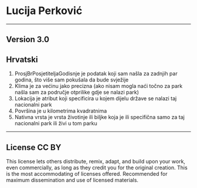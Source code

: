 # Lucija Perković
-------------------------------------------
Version 3.0
-------------------------------------------
Hrvatski
-------------------------------------------
1. ProsjBrPosjetiteljaGodisnje je podatak koji sam našla za zadnjih par godina, što više sam pokušala da bude svježije
2. Klima je za većinu jako precizna (ako nisam mogla naći točno za park našla sam za područje otprilike gdje se nalazi park)
3. Lokacija je atribut koji specificira u kojem dijelu države se nalazi taj nacionalni park
4. Površina je u kilometrima kvadratnima
5. Nativna vrsta je vrsta životinje ili biljke koja je ili specifična samo za taj nacionalni park ili živi u tom parku
-------------------------------------------
## License CC BY
This license lets others distribute, remix, adapt, and build upon your work, even commercially, as long as they credit you for the original creation. This is the most accommodating of licenses offered. Recommended for maximum dissemination and use of licensed materials.
